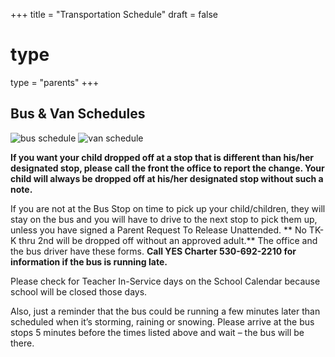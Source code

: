 +++
title = "Transportation Schedule"
draft = false

# type
type = "parents"
+++
## Bus & Van Schedules

<img class="img-fluid" src="/images/parents/bus-schedule.jpg" alt="bus schedule" />
<img class="img-fluid" src="/images/parents/van-schedule.jpg" alt="van schedule" />


**If you want your child dropped off at a stop that is different than his/her designated stop, please call the front the office to report the change. Your child will always be dropped off at his/her designated stop without such a note.**

If you are not at the Bus Stop on time to pick up your child/children, they will stay on the bus and you will have to drive to the next stop to pick them up, unless you have signed a Parent Request To Release Unattended. ** No TK-K thru 2nd will be dropped off without an approved adult.** The office and the bus driver have these forms. **Call YES Charter 530-692-2210 for information if the bus is running late.**

Please check for Teacher In-Service days on the School Calendar because school will be closed those days.

Also, just a reminder that the bus could be running a few minutes later than scheduled when it’s storming, raining or snowing. Please arrive at the bus stops 5 minutes before the times listed above and wait – the bus will be there.